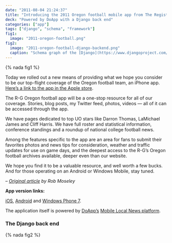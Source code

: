 ```yaml
---
date: "2011-08-04 21:24:37"
title: "Introducing the 2011 Oregon football mobile app from The Register-Guard"
deck: "Powered by DoApp with a Django back end"
categories: ["app"]
tags: ["django", "schema", "framework"]
fig1:
  image: "2011-oregon-football.png"
fig2:
  image: "2011-oregon-football-django-backend.png"
  caption: "Schema graph of the [Django](https://www.djangoproject.com/) application models."
---
```


{% nada fig1 %}

Today we rolled out a new means of providing what we hope you consider to be our top-flight coverage of the Oregon football team, an iPhone app. [Here’s a link to the app in the Apple store](http://bit.ly/2011DuckFootball).

The R-G Oregon football app will be a one-stop resource for all of our coverage. Stories, blog posts, my Twitter feed, photos, videos &#8212; all of it can be accessed through the app.

We have pages dedicated to top UO stars like Darron Thomas, LaMichael James and Cliff Harris. We have full roster and statistical information, conference standings and a roundup of national college football news.

Among the features specific to the app are an area for fans to submit their favorites photos and news tips for consideration, weather and traffic updates for use on game days, and the deepest access to the R-G’s Oregon football archives available, deeper even than our website.

We hope you find it to be a valuable resource, and well worth a few bucks. And for those operating on an Android or Windows Mobile, stay tuned.

_– [Original article](http://www2.registerguard.com/cms/index.php/duck-football/comments/introducing-the-2011-oregon-football-mobile-app-from-the-r-g/) by Rob Moseley_

**App version links:**

[iOS](http://bit.ly/2011DuckFootball), [Android](http://bit.ly/2011DuckFootballAndroid) and [Windows Phone 7](http://bit.ly/2011DuckFootballWP7).

The application itself is powered by [DoApp’s](http://www.doapps.com/) [Mobile Local News platform](http://www.mobilelocalnews.com/).

### The Django back end

{% nada fig2 %}
